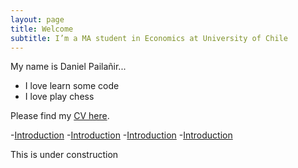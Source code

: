 ```yaml
---
layout: page
title: Welcome
subtitle: I’m a MA student in Economics at University of Chile
---
```


My name is Daniel Pailañir...

- I love learn some code
- I love play chess

Please find my [CV here](docs/DanielPailanir-cv.pdf).

-[Introduction](../pdf/DanielPailanir-cv.pdf)
-[Introduction](/pdf/DanielPailanir-cv.pdf)
-[Introduction](pdf/DanielPailanir-cv.pdf)
-[Introduction](https://daniel-pailanir.github.io/aboutme/pdf/DanielPailanir-cv.pdf)

This is under construction
